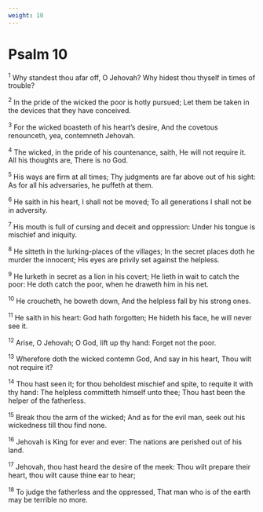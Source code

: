 ```yaml
---
weight: 10
---
```


# Psalm 10

<sup>1</sup> Why standest thou afar off, O Jehovah? Why hidest thou thyself in times of trouble? 

<sup>2</sup> In the pride of the wicked the poor is hotly pursued; Let them be taken in the devices that they have conceived. 

<sup>3</sup> For the wicked boasteth of his heart’s desire, And the covetous renounceth, yea, contemneth Jehovah. 

<sup>4</sup> The wicked, in the pride of his countenance, saith, He will not require it. All his thoughts are, There is no God. 

<sup>5</sup> His ways are firm at all times; Thy judgments are far above out of his sight: As for all his adversaries, he puffeth at them. 

<sup>6</sup> He saith in his heart, I shall not be moved; To all generations I shall not be in adversity. 

<sup>7</sup> His mouth is full of cursing and deceit and oppression: Under his tongue is mischief and iniquity. 

<sup>8</sup> He sitteth in the lurking-places of the villages; In the secret places doth he murder the innocent; His eyes are privily set against the helpless. 

<sup>9</sup> He lurketh in secret as a lion in his covert; He lieth in wait to catch the poor: He doth catch the poor, when he draweth him in his net. 

<sup>10</sup> He croucheth, he boweth down, And the helpless fall by his strong ones. 

<sup>11</sup> He saith in his heart: God hath forgotten; He hideth his face, he will never see it. 

<sup>12</sup> Arise, O Jehovah; O God, lift up thy hand: Forget not the poor. 

<sup>13</sup> Wherefore doth the wicked contemn God, And say in his heart, Thou wilt not require it? 

<sup>14</sup> Thou hast seen it; for thou beholdest mischief and spite, to requite it with thy hand: The helpless committeth himself unto thee; Thou hast been the helper of the fatherless. 

<sup>15</sup> Break thou the arm of the wicked; And as for the evil man, seek out his wickedness till thou find none. 

<sup>16</sup> Jehovah is King for ever and ever: The nations are perished out of his land. 

<sup>17</sup> Jehovah, thou hast heard the desire of the meek: Thou wilt prepare their heart, thou wilt cause thine ear to hear; 

<sup>18</sup> To judge the fatherless and the oppressed, That man who is of the earth may be terrible no more. 


